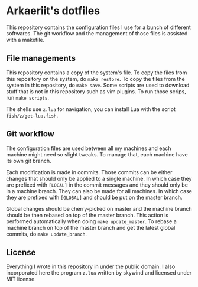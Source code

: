 # Arkaeriit's dotfiles

This repository contains the configuration files I use for a bunch of different softwares. The git workflow and the management of those files is assisted with a makefile.

## File managements

This repository contains a copy of the system's file. To copy the files from this repository on the system, do `make restore`. To copy the files from the system in this repository, do `make save`. Some scripts are used to download stuff that is not in this repository such as vim plugins. To run those scrips, run `make scripts`.

The shells use `z.lua` for navigation, you can install Lua with the script `fish/z/get-lua.fish`.

## Git workflow

The configuration files are used between all my machines and each machine might need so slight tweaks. To manage that, each machine have its own git branch.

Each modification is made in commits. Those commits can be either changes that should only be applied to a single machine. In which case they are prefixed with `[LOCAL]` in the commit messages and they should only be in a machine branch. They can also be made for all machines. In which case they are prefixed with `[GLOBAL]` and should be put on the master branch.

Global changes should be cherry-picked on master and the machine branch should be then rebased on top of the master branch. This action is performed automatically when doing `make update_master`. To rebase a machine branch on top of the master branch and get the latest global commits, do `make update_branch`.

## License

Everything I wrote in this repository in under the public domain. I also incorporated here the program `z.lua` written by skywind and licensed under MIT license.

